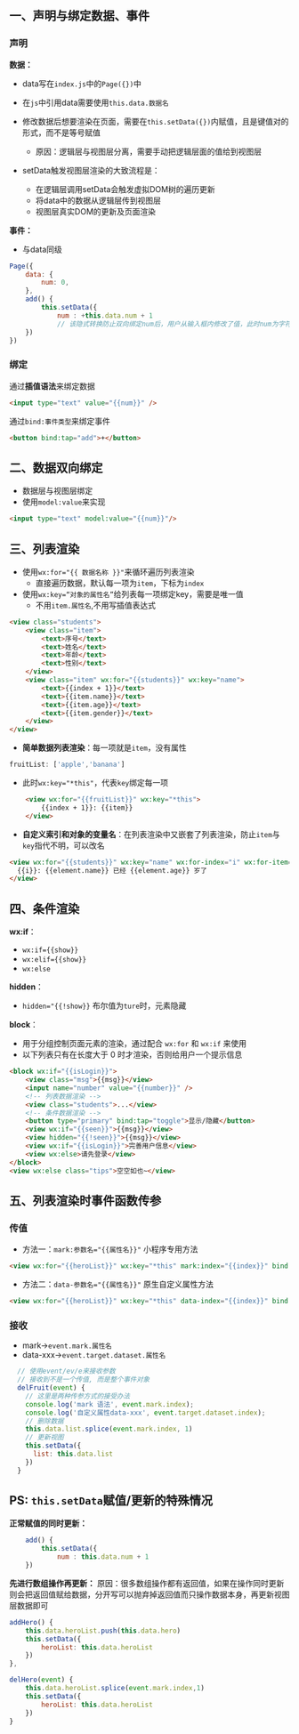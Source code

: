 ## 一、声明与绑定数据、事件

### 声明
**数据：**
- data写在`index.js`中的`Page({})`中
- 在`js`中引用data需要使用`this.data.数据名`
- 修改数据后想要渲染在页面，需要在`this.setData({})`内赋值，且是键值对的形式，而不是等号赋值
	- 原因：逻辑层与视图层分离，需要手动把逻辑层面的值给到视图层

- setData触发视图层渲染的大致流程是：
	- 在逻辑层调用setData会触发虚拟DOM树的遍历更新
	- 将data中的数据从逻辑层传到视图层
	- 视图层真实DOM的更新及页面渲染

**事件：**
- 与data同级
```js
Page({
	data: {
		num: 0,
	},
	add() {
		this.setData({
			num : +this.data.num + 1
			// 该隐式转换防止双向绑定num后，用户从输入框内修改了值，此时num为字符串
	})
})
```

### 绑定
通过**插值语法**来绑定数据
```html
<input type="text" value="{{num}}" />
```

通过`bind:事件类型`来绑定事件
```html
<button bind:tap="add">+</button>
```

## 二、数据双向绑定

- 数据层与视图层绑定
- 使用`model:value`来实现
```html
<input type="text" model:value="{{num}}"/>
```

## 三、列表渲染

- 使用`wx:for="{{ 数据名称 }}"`来循环遍历列表渲染
	- 直接遍历数据，默认每一项为`item`，下标为`index`
- 使用`wx:key=“对象的属性名”`给列表每一项绑定key，需要是唯一值
	- 不用`item.属性名`,不用写插值表达式
```html
<view class="students"> 
	<view class="item"> 
		<text>序号</text> 
		<text>姓名</text> 
		<text>年龄</text> 
		<text>性别</text> 
	</view> 
	<view class="item" wx:for="{{students}}" wx:key="name"> 
		<text>{{index + 1}}</text> 
		<text>{{item.name}}</text> 
		<text>{{item.age}}</text> 
		<text>{{item.gender}}</text> 
	</view> 
</view>
```

- **简单数据列表渲染**：每一项就是`item`，没有属性
```js
fruitList: ['apple','banana']
```
- 此时`wx:key="*this"`，代表`key`绑定每一项
```html
	<view wx:for="{{fruitList}}" wx:key="*this"> 
		{{index + 1}}: {{item}}
	</view> 
```

- **自定义索引和对象的变量名**：在列表渲染中又嵌套了列表渲染，防止`item`与`key`指代不明，可以改名
```html
<view wx:for="{{students}}" wx:key="name" wx:for-index="i" wx:for-item="element">
  {{i}}: {{element.name}} 已经 {{element.age}} 岁了
</view>
```

## 四、条件渲染

**wx:if**：
- `wx:if={{show}}`
- `wx:elif={{show}}`
- `wx:else`

**hidden**：
- `hidden="{{!show}}` 布尔值为`ture`时，元素隐藏

**block**：
- 用于分组控制页面元素的渲染，通过配合 `wx:for` 和 `wx:if` 来使用
- 以下列表只有在长度大于 0 时才渲染，否则给用户一个提示信息
```html
<block wx:if="{{isLogin}}"> 
	<view class="msg">{{msg}}</view> 
	<input name="number" value="{{number}}" /> 
	<!-- 列表数据渲染 --> 
	<view class="students">...</view> 
	<!-- 条件数据渲染 --> 
	<button type="primary" bind:tap="toggle">显示/隐藏</button> 
	<view wx:if="{{seen}}">{{msg}}</view> 
	<view hidden="{{!seen}}">{{msg}}</view> 
	<view wx:if="{{isLogin}}">完善用户信息</view> 
	<view wx:else>请先登录</view> 
</block> 
<view wx:else class="tips">空空如也~</view>
```

## 五、列表渲染时事件函数传参

### 传值
- 方法一：`mark:参数名="{{属性名}}"` 小程序专用方法
```html
<view wx:for="{{heroList}}" wx:key="*this" mark:index="{{index}}" bind:tap="delHero">
```

- 方法二：`data-参数名="{{属性名}}"` 原生自定义属性方法
```html
<view wx:for="{{heroList}}" wx:key="*this" data-index="{{index}}" bind:tap="delHero">
```

### 接收
- mark→`event.mark.属性名`
- data-xxx→`event.target.dataset.属性名`
```js
  // 使用event/ev/e来接收参数
  // 接收到不是一个传值, 而是整个事件对象
  delFruit(event) {
    // 这里是两种传参方式的接受办法
    console.log('mark 语法', event.mark.index);
    console.log('自定义属性data-xxx', event.target.dataset.index);
    // 删除数据
    this.data.list.splice(event.mark.index, 1)
    // 更新视图
    this.setData({
      list: this.data.list
    })
  }
```

## PS: `this.setData`赋值/更新的特殊情况

**正常赋值的同时更新：**
```js
	add() {
		this.setData({
			num : this.data.num + 1
	})
```

**先进行数组操作再更新：**
原因：很多数组操作都有返回值，如果在操作同时更新则会把返回值赋给数据，分开写可以抛弃掉返回值而只操作数据本身，再更新视图层数据即可
```js
addHero() {
	this.data.heroList.push(this.data.hero)
	this.setData({
		heroList: this.data.heroList
	})
},
```

```js
delHero(event) {
	this.data.heroList.splice(event.mark.index,1)
	this.setData({
		heroList: this.data.heroList
	})
}
```


